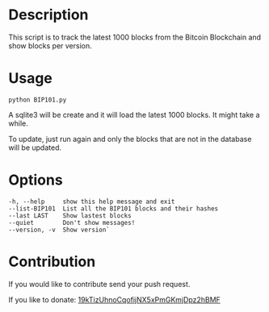 Description
===========

This script is to track the latest 1000 blocks from the Bitcoin Blockchain and
show blocks per version.

Usage
=====
`python BIP101.py`

A sqlite3 will be create and it will load the latest 1000 blocks. It might take
a while.

To update, just run again and only the blocks that are not in the database will
be updated.

Options
=======

```
-h, --help     show this help message and exit
--list-BIP101  List all the BIP101 blocks and their hashes
--last LAST    Show lastest blocks
--quiet        Don't show messages!
--version, -v  Show version`
```
Contribution
===========
If you would like to contribute send your push request.

If you like to donate: [19kTizUhnoCqofijNX5xPmGKmjDpz2hBMF](https://blockchain.info/address/19kTizUhnoCqofijNX5xPmGKmjDpz2hBMF)

